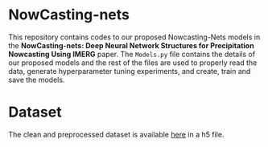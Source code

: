 # NowCasting-nets

This repository contains codes to our proposed Nowcasting-Nets models in the **NowCasting-nets: Deep Neural Network Structures for Precipitation Nowcasting Using IMERG** paper. The ```Models.py``` file contains the details of our proposed models and the rest of the files are used to properly read the data, generate hyperparameter tuning experiments, and create, train and save the models. 

# Dataset

The clean and preprocessed dataset is available [here](https://drive.google.com/drive/folders/1aBSx4s7GegvtHOpkCerArvavYuSokfm7?usp=sharing) in a h5 file. 
